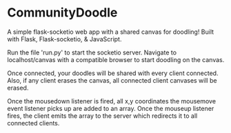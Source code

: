 # CommunityDoodle
A simple flask-socketio web app with a shared canvas for doodling! Built with Flask, Flask-socketio, & JavaScript.

Run the file 'run.py' to start the socketio server. Navigate to localhost/canvas with a compatible browser to start doodling on the canvas.

Once connected, your doodles will be shared with every client connected. Also, if any client erases the canvas, all connected client canvases will be erased.


Once the mousedown listener is fired, all x,y coordinates the mousemove event listener picks up are added to an array. Once the mouseup listener fires, the client emits the array to the server which redirects it to all connected clients.
